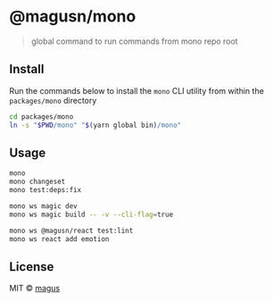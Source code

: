 # @magusn/mono

> global command to run commands from mono repo root

## Install

Run the commands below to install the `mono` CLI utility from within the `packages/mono` directory

```sh
cd packages/mono
ln -s "$PWD/mono" "$(yarn global bin)/mono"
```

## Usage

```sh
mono
mono changeset
mono test:deps:fix

mono ws magic dev
mono ws magic build -- -v --cli-flag=true

mono ws @magusn/react test:lint
mono ws react add emotion
```

## License

MIT © [magus](https://github.com/magus)
